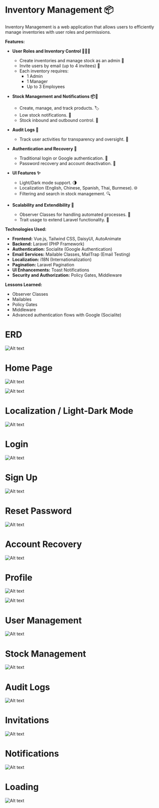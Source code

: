 # Inventory Management 📦

Inventory Management is a web application that allows users to efficiently manage inventories with user roles and permissions. 

**Features:**

* **User Roles and Inventory Control 🧑‍🤝‍🧑**
  * Create inventories and manage stock as an admin  👑
  * Invite users by email (up to 4 invitees) 📧
  * Each inventory requires:
    * 1 Admin
    * 1 Manager
    * Up to 3 Employees

* **Stock Management and Notifications 📦🔔**
  * Create, manage, and track products. 🏷️
  * Low stock notifications. 🚨
  * Stock inbound and outbound control. 🚚

* **Audit Logs 📃**
  * Track user activities for transparency and oversight. 👀

* **Authentication and Recovery 🔐**
  * Traditional login or Google authentication. 🔑
  * Password recovery and account deactivation. 🔐

* **UI Features ✨**
  * Light/Dark mode support. 🌗
  * Localization (English, Chinese, Spanish, Thai, Burmese). 🌐
  * Filtering and search in stock management. 🔍

* **Scalability and Extendibility 🚀**
  * Observer Classes for handling automated processes. 🤖
  * Trait usage to extend Laravel functionality. 💪

**Technologies Used:**

* **Frontend:** Vue.js, Tailwind CSS, DaisyUI, AutoAnimate
* **Backend:** Laravel (PHP Framework)
* **Authentication:** Socialite (Google Authentication)
* **Email Services:** Mailable Classes, MailTrap (Email Testing)
* **Localization:** i18N (Internationalization)
* **Pagination:** Laravel Pagination
* **UI Enhancements:** Toast Notifications
* **Security and Authorization:** Policy Gates, Middleware

**Lessons Learned:**

* Observer Classes
* Mailables
* Policy Gates
* Middleware
* Advanced authentication flows with Google (Socialite)

# ERD
![Alt text](https://github.com/Direwen/Inventory-Management/blob/main/img-for-readme/erd.png?raw=true)

# Home Page
![Alt text](https://github.com/Direwen/Inventory-Management/blob/main/img-for-readme/home-dark.png?raw=true)

![Alt text](https://github.com/Direwen/Inventory-Management/blob/main/img-for-readme/Auth-home.png?raw=true)

# Localization / Light-Dark Mode
![Alt text](https://github.com/Direwen/Inventory-Management/blob/main/img-for-readme/home-light.png?raw=true)

# Login
![Alt text](https://github.com/Direwen/Inventory-Management/blob/main/img-for-readme/login.png?raw=true)

# Sign Up
![Alt text](https://github.com/Direwen/Inventory-Management/blob/main/img-for-readme/signup.png?raw=true)

# Reset Password
![Alt text](https://github.com/Direwen/Inventory-Management/blob/main/img-for-readme/psw-reset.png?raw=true)

# Account Recovery
![Alt text](https://github.com/Direwen/Inventory-Management/blob/main/img-for-readme/acc-recovery.png?raw=true)

# Profile
![Alt text](https://github.com/Direwen/Inventory-Management/blob/main/img-for-readme/profile.png?raw=true)

![Alt text](https://github.com/Direwen/Inventory-Management/blob/main/img-for-readme/profile2.png?raw=true)

# User Management
![Alt text](https://github.com/Direwen/Inventory-Management/blob/main/img-for-readme/user-management.png?raw=true)

# Stock Management
![Alt text](https://github.com/Direwen/Inventory-Management/blob/main/img-for-readme/product-management.png?raw=true)

# Audit Logs
![Alt text](https://github.com/Direwen/Inventory-Management/blob/main/img-for-readme/logs.png?raw=true)

# Invitations
![Alt text](https://github.com/Direwen/Inventory-Management/blob/main/img-for-readme/invitations.png?raw=true)

# Notifications
![Alt text](https://github.com/Direwen/Inventory-Management/blob/main/img-for-readme/noti.png?raw=true)

# Loading
![Alt text](https://github.com/Direwen/Inventory-Management/blob/main/img-for-readme/loading.png?raw=true)
